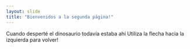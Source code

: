 ```yaml
---
layout: slide
title: "Bienvenidos a la segunda página!"
---
```

Cuando desperté el dinosaurio todavía estaba ahí
Utiliza la flecha hacia la izquierda para volver!
